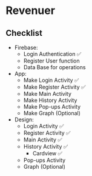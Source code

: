 # Revenuer
## Checklist
* Firebase:
  * Login Authentication ✅
  * Register User function
  * Data Base for operations
* App:
  * Make Login Activity ✅
  * Make Register Activity ✅
  * Make Main Activity
  * Make History Activity
  * Make Pop-ups Activity
  * Make Graph (Optional)
* Design:
  * Login Activity ✅
  * Register Activity ✅
  * Main Activity ✅
  * History Activity ✅
    * Cardview ✅
  * Pop-ups Activity
  * Graph (Optional)
